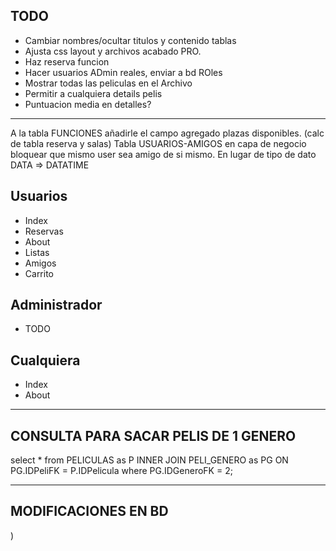 ## TODO
* Cambiar nombres/ocultar titulos y contenido tablas 
* Ajusta css layout y archivos acabado PRO. 
* Haz reserva funcion 
* Hacer usuarios ADmin reales, enviar a bd ROles
* Mostrar todas las peliculas en el Archivo
* Permitir a cualquiera details pelis
* Puntuacion media en detalles?
--------------

A la tabla FUNCIONES añadirle el campo agregado plazas disponibles. (calc de tabla reserva y salas)
Tabla USUARIOS-AMIGOS en capa de negocio bloquear que mismo user sea amigo de si mismo.
En lugar de tipo de dato DATA => DATATIME

## Usuarios

- Index
- Reservas 
- About
- Listas
- Amigos
- Carrito
   
## Administrador

- TODO

## Cualquiera

- Index
- About

------------------------

## CONSULTA PARA SACAR PELIS DE 1 GENERO
select *
from
	PELICULAS as P
	INNER JOIN
		PELI_GENERO as PG
	ON
		PG.IDPeliFK = P.IDPelicula
where
	PG.IDGeneroFK = 2;

-----------------------

## MODIFICACIONES EN BD
)
